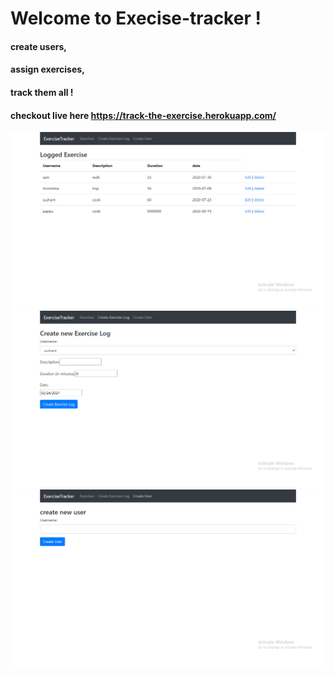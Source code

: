 # Welcome to Execise-tracker !
#### create users, 
####    assign exercises,
####        track them all !

#### checkout live here https://track-the-exercise.herokuapp.com/

![image](https://github.com/ksushant6566/exercise-tracker/blob/master/Screenshot%20(195).png)
![image](https://github.com/ksushant6566/exercise-tracker/blob/master/Screenshot%20(196).png)
![image](https://github.com/ksushant6566/exercise-tracker/blob/master/Screenshot%20(197).png)
